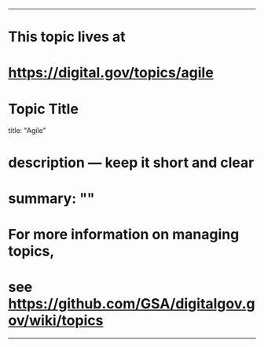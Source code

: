 
---
# This topic lives at
# https://digital.gov/topics/agile

# Topic Title
title: "Agile"

# description — keep it short and clear
# summary: ""


# For more information on managing topics,
# see https://github.com/GSA/digitalgov.gov/wiki/topics
---